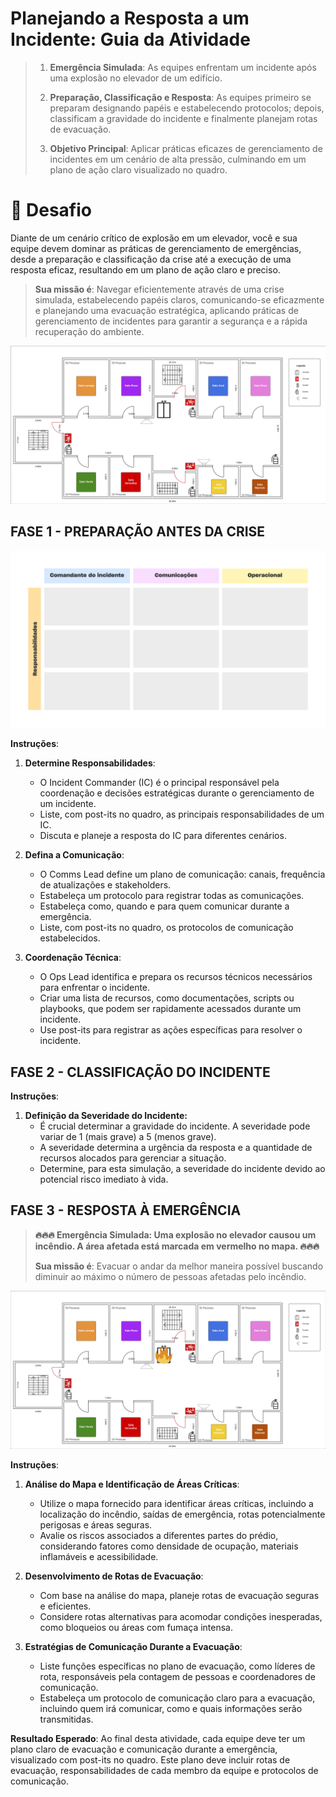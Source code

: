 # Planejando a Resposta a um Incidente: Guia da Atividade

> 1. **Emergência Simulada**: As equipes enfrentam um incidente após uma explosão no elevador de um edifício.
> 
> 2. **Preparação, Classificação e Resposta**: As equipes primeiro se preparam designando papéis e estabelecendo protocolos; depois, classificam a gravidade do incidente e finalmente planejam rotas de evacuação.
> 
> 3. **Objetivo Principal**: Aplicar práticas eficazes de gerenciamento de incidentes em um cenário de alta pressão, culminando em um plano de ação claro visualizado no quadro.

# 🚨 Desafio
Diante de um cenário crítico de explosão em um elevador, você e sua equipe devem dominar as práticas de gerenciamento de emergências, desde a preparação e classificação da crise até a execução de uma resposta eficaz, resultando em um plano de ação claro e preciso.

> **Sua missão é**: Navegar eficientemente através de uma crise simulada, estabelecendo papéis claros, comunicando-se eficazmente e planejando uma evacuação estratégica, aplicando práticas de gerenciamento de incidentes para garantir a segurança e a rápida recuperação do ambiente.

![Mapa do Andar](./../../images/mapas/default_map.jpg)

## FASE 1 - PREPARAÇÃO ANTES DA CRISE

![Tabela de responsabilidades](./../../images/tabela.png)

**Instruções**:
1. **Determine Responsabilidades**:
    - O Incident Commander (IC) é o principal responsável pela coordenação e decisões estratégicas durante o gerenciamento de um incidente. 
    - Liste, com post-its no quadro, as principais responsabilidades de um IC.
    - Discuta e planeje a resposta do IC para diferentes cenários.

2. **Defina a Comunicação**:
    - O Comms Lead define um plano de comunicação: canais, frequência de atualizações e stakeholders.
    - Estabeleça um protocolo para registrar todas as comunicações. 
    - Estabeleça como, quando e para quem comunicar durante a emergência.
    - Liste, com post-its no quadro, os protocolos de comunicação estabelecidos.

3. **Coordenação Técnica**:
    - O Ops Lead identifica e prepara os recursos técnicos necessários para enfrentar o incidente.
    - Criar uma lista de recursos, como documentações, scripts ou playbooks, que podem ser rapidamente acessados durante um incidente.
    - Use post-its para registrar as ações específicas para resolver o incidente.

## FASE 2 - CLASSIFICAÇÃO DO INCIDENTE

**Instruções**:
1. **Definição da Severidade do Incidente:**
   - É crucial determinar a gravidade do incidente. A severidade pode variar de 1 (mais grave) a 5 (menos grave).
   - A severidade determina a urgência da resposta e a quantidade de recursos alocados para gerenciar a situação.
   - Determine, para esta simulação, a severidade do incidente devido ao potencial risco imediato à vida.

## FASE 3 - RESPOSTA À EMERGÊNCIA

> **🔥🔥🔥 Emergência Simulada: Uma explosão no elevador causou um incêndio. A área afetada está marcada em vermelho no mapa. 🔥🔥🔥** 
> 
> **Sua missão é**: Evacuar o andar da melhor maneira possível buscando diminuir ao máximo o número de pessoas afetadas pelo incêndio.

![Mapa do Andar](./../../images/mapas/fire_map.jpg)

**Instruções**:
1. **Análise do Mapa e Identificação de Áreas Críticas**:
   - Utilize o mapa fornecido para identificar áreas críticas, incluindo a localização do incêndio, saídas de emergência, rotas potencialmente perigosas e áreas seguras.
   - Avalie os riscos associados a diferentes partes do prédio, considerando fatores como densidade de ocupação, materiais inflamáveis e acessibilidade.

2. **Desenvolvimento de Rotas de Evacuação**:
   - Com base na análise do mapa, planeje rotas de evacuação seguras e eficientes.
   - Considere rotas alternativas para acomodar condições inesperadas, como bloqueios ou áreas com fumaça intensa.

3. **Estratégias de Comunicação Durante a Evacuação**:
   - Liste funções específicas no plano de evacuação, como líderes de rota, responsáveis pela contagem de pessoas e coordenadores de comunicação.
   - Estabeleça um protocolo de comunicação claro para a evacuação, incluindo quem irá comunicar, como e quais informações serão transmitidas.

**Resultado Esperado**:
Ao final desta atividade, cada equipe deve ter um plano claro de evacuação e comunicação durante a emergência, visualizado com post-its no quadro. Este plano deve incluir rotas de evacuação, responsabilidades de cada membro da equipe e protocolos de comunicação.
